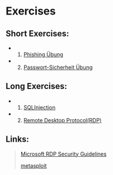 # Exercises

## Short Exercises:

- 1. [Phishing Übung](./ShortExercises.md)
- 2. [Passwort-Sicherheit Übung](./ShortExercises.md)

## Long Exercises:

- 1. [SQLInjection](SQLInjection.md)
- 2. [Remote Desktop Protocol(RDP)](RDPExercises.md)

## Links:

> [Microsoft RDP Security Guidelines](https://www.microsoft.com/en-us/security/blog/2020/04/16/security-guidance-remote-desktop-adoption/)
>
>[metasploit](https://www.offsec.com/metasploit-unleashed/enabling-remote-desktop/)